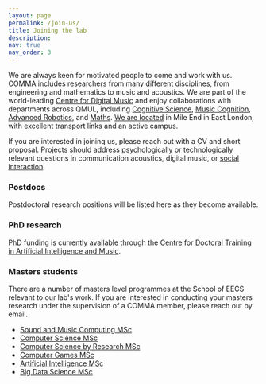 ```yaml
---
layout: page
permalink: /join-us/
title: Joining the lab
description: 
nav: true
nav_order: 3
---
```


We are always keen for motivated people to come and work with us.
COMMA includes researchers from many different disciplines, from engineering and mathematics to music and acoustics.
We are part of the world-leading [Centre for Digital Music](http://c4dm.eecs.qmul.ac.uk/) and enjoy collaborations with departments across QMUL, including [Cognitive Science](http://cogsci.eecs.qmul.ac.uk/), [Music Cognition](http://music-cognition.eecs.qmul.ac.uk/), [Advanced Robotics](https://www.robotics.qmul.ac.uk/), and [Maths](https://www.qmul.ac.uk/maths/research/statistics-and-data-science/).
[We are located](/contact/) in Mile End in East London, with excellent transport links and an active campus.

If you are interested in joining us, please reach out with a CV and short proposal. Projects should address psychologically or technologically relevant questions in communication acoustics, digital music, or [social interaction](https://www.qmul.ac.uk/research/faculties-and-research-centres/science-and-engineering/social-interaction-health-and-wellbeing/).   


### Postdocs

Postdoctoral research positions will be listed here as they become available.

### PhD research

PhD funding is currently available through the [Centre for Doctoral Training in Artificial Intelligence and Music](https://aim.qmul.ac.uk/).

### Masters students

There are a number of masters level programmes at the School of EECS relevant to our lab's work. If you are interested in conducting your masters research under the supervision of a COMMA member, please reach out by email.

* [Sound and Music Computing MSc](https://www.qmul.ac.uk/postgraduate/taught/coursefinder/courses/sound-and-music-computing-msc/)
* [Computer Science MSc](https://www.qmul.ac.uk/postgraduate/taught/coursefinder/courses/computer-science-msc/)
* [Computer Science by Research MSc](https://www.qmul.ac.uk/postgraduate/taught/coursefinder/courses/computer-science-by-research-msc/)
* [Computer Games MSc](https://www.qmul.ac.uk/postgraduate/taught/coursefinder/courses/computer-games-msc/)
* [Artificial Intelligence MSc](https://www.qmul.ac.uk/postgraduate/taught/coursefinder/courses/artificial-intelligence-msc/)
* [Big Data Science MSc](https://www.qmul.ac.uk/postgraduate/taught/coursefinder/courses/big-data-science-msc/)
